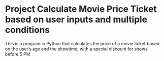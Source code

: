 # Project Calculate Movie Price Ticket based on user inputs and multiple conditions
 This is a program in Python that calculates the price of a movie ticket based on the user’s age and the showtime, with a special discount for shows before 5 PM
